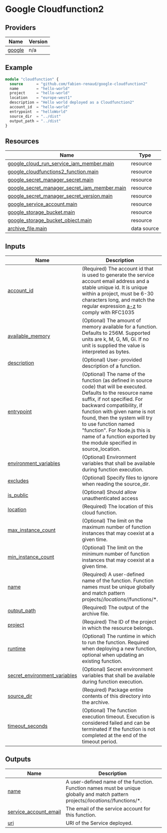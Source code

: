 # Google Cloudfunction2

## Providers

| Name                                                          | Version |
|---------------------------------------------------------------|---------|
| <a name="provider_google"></a> [google](#provider\_google)    | n/a     |

## Example

```tf
module "cloudfunction" {
  source      = "github.com/fabien-renaud/google-cloudfunction2"
  name        = "hello-world"
  project     = "hello-world"
  location    = "europe-west1"
  description = "Hello world deployed as a Cloudfunction2"
  account_id  = "hello-world"
  entrypoint  = "helloWorld"
  source_dir  = "../dist"
  output_path = "../dist"
}
```

## Resources

| Name                                                                                                                                                            | Type        |
|-----------------------------------------------------------------------------------------------------------------------------------------------------------------|-------------|
| [google_cloud_run_service_iam_member.main](https://registry.terraform.io/providers/hashicorp/google/latest/docs/resources/cloud_run_service_iam_member)         | resource    |
| [google_cloudfunctions2_function.main](https://registry.terraform.io/providers/hashicorp/google/latest/docs/resources/cloudfunctions2_function)                 | resource    |
| [google_secret_manager_secret.main](https://registry.terraform.io/providers/hashicorp/google/latest/docs/resources/secret_manager_secret)                       | resource    |
| [google_secret_manager_secret_iam_member.main](https://registry.terraform.io/providers/hashicorp/google/latest/docs/resources/secret_manager_secret_iam_member) | resource    |
| [google_secret_manager_secret_version.main](https://registry.terraform.io/providers/hashicorp/google/latest/docs/resources/secret_manager_secret_version)       | resource    |
| [google_service_account.main](https://registry.terraform.io/providers/hashicorp/google/latest/docs/resources/service_account)                                   | resource    |
| [google_storage_bucket.main](https://registry.terraform.io/providers/hashicorp/google/latest/docs/resources/storage_bucket)                                     | resource    |
| [google_storage_bucket_object.main](https://registry.terraform.io/providers/hashicorp/google/latest/docs/resources/storage_bucket_object)                       | resource    |
| [archive_file.main](https://registry.terraform.io/providers/hashicorp/archive/latest/docs/data-sources/file)                                                    | data source |

## Inputs

| Name                                                                                                                       | Description                                                                                                                                                                                                                                                                                                                                                                  | Type           | Default      | Required |
|----------------------------------------------------------------------------------------------------------------------------|------------------------------------------------------------------------------------------------------------------------------------------------------------------------------------------------------------------------------------------------------------------------------------------------------------------------------------------------------------------------------|----------------|--------------|:--------:|
| <a name="input_account_id"></a> [account\_id](#input\_account\_id)                                                         | (Required) The account id that is used to generate the service account email address and a stable unique id. It is unique within a project, must be 6-30 characters long, and match the regular expression [a-z]([-a-z0-9]*[a-z0-9]) to comply with RFC1035                                                                                                                  | `string`       | n/a          |   yes    |
| <a name="input_available_memory"></a> [available\_memory](#input\_available\_memory)                                       | (Optional) The amount of memory available for a function. Defaults to 256M. Supported units are k, M, G, Mi, Gi. If no unit is supplied the value is interpreted as bytes.                                                                                                                                                                                                   | `string`       | `"512M"`     |    no    |
| <a name="input_description"></a> [description](#input\_description)                                                        | (Optional) User-provided description of a function.                                                                                                                                                                                                                                                                                                                          | `string`       | `""`         |    no    |
| <a name="input_entrypoint"></a> [entrypoint](#input\_entrypoint)                                                           | (Optional) The name of the function (as defined in source code) that will be executed. Defaults to the resource name suffix, if not specified. For backward compatibility, if function with given name is not found, then the system will try to use function named "function". For Node.js this is name of a function exported by the module specified in source\_location. | `string`       | n/a          |   yes    |
| <a name="input_environment_variables"></a> [environment\_variables](#input\_environment\_variables)                        | (Optional) Environment variables that shall be available during function execution.                                                                                                                                                                                                                                                                                          | `map(string)`  | `{}`         |    no    |
| <a name="input_excludes"></a> [excludes](#input\_excludes)                                                                 | (Optional) Specify files to ignore when reading the source\_dir.                                                                                                                                                                                                                                                                                                             | `list(string)` | `[]`         |    no    |
| <a name="input_is_public"></a> [is\_public](#input\_is\_public)                                                            | (Optional) Should allow unauthenticated access                                                                                                                                                                                                                                                                                                                               | `bool`         | `true`       |    no    |
| <a name="input_location"></a> [location](#input\_location)                                                                 | (Required) The location of this cloud function.                                                                                                                                                                                                                                                                                                                              | `string`       | n/a          |   yes    |
| <a name="input_max_instance_count"></a> [max\_instance\_count](#input\_max\_instance\_count)                               | (Optional) The limit on the maximum number of function instances that may coexist at a given time.                                                                                                                                                                                                                                                                           | `number`       | `3000`       |    no    |
| <a name="input_min_instance_count"></a> [min\_instance\_count](#input\_min\_instance\_count)                               | (Optional) The limit on the minimum number of function instances that may coexist at a given time.                                                                                                                                                                                                                                                                           | `number`       | `0`          |    no    |
| <a name="input_name"></a> [name](#input\_name)                                                                             | (Required) A user-defined name of the function. Function names must be unique globally and match pattern projects/*/locations/*/functions/*.                                                                                                                                                                                                                                 | `string`       | n/a          |   yes    |
| <a name="input_output_path"></a> [output\_path](#input\_output\_path)                                                      | (Required) The output of the archive file.                                                                                                                                                                                                                                                                                                                                   | `string`       | n/a          |   yes    |
| <a name="input_project"></a> [project](#input\_project)                                                                    | (Required) The ID of the project in which the resource belongs.                                                                                                                                                                                                                                                                                                              | `string`       | n/a          |   yes    |
| <a name="input_runtime"></a> [runtime](#input\_runtime)                                                                    | (Optional) The runtime in which to run the function. Required when deploying a new function, optional when updating an existing function.                                                                                                                                                                                                                                    | `string`       | `"nodejs16"` |    no    |
| <a name="input_secret_environment_variables"></a> [secret\_environment\_variables](#input\_secret\_environment\_variables) | (Optional) Secret environment variables that shall be available during function execution.                                                                                                                                                                                                                                                                                   | `map(string)`  | `{}`         |    no    |
| <a name="input_source_dir"></a> [source\_dir](#input\_source\_dir)                                                         | (Required) Package entire contents of this directory into the archive.                                                                                                                                                                                                                                                                                                       | `string`       | n/a          |   yes    |
| <a name="input_timeout_seconds"></a> [timeout\_seconds](#input\_timeout\_seconds)                                          | (Optional) The function execution timeout. Execution is considered failed and can be terminated if the function is not completed at the end of the timeout period.                                                                                                                                                                                                           | `number`       | `540`        |    no    |

## Outputs

| Name                                                                                                    | Description                                                                                                                       |
|---------------------------------------------------------------------------------------------------------|-----------------------------------------------------------------------------------------------------------------------------------|
| <a name="output_name"></a> [name](#output\_name)                                                        | A user-defined name of the function. Function names must be unique globally and match pattern projects/*/locations/*/functions/*. |
| <a name="output_service_account_email"></a> [service\_account\_email](#output\_service\_account\_email) | The email of the service account for this function.                                                                               |
| <a name="output_uri"></a> [uri](#output\_uri)                                                           | URI of the Service deployed.                                                                                                      |
